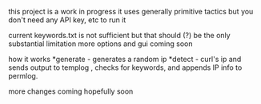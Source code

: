 this project is a work in progress
it uses generally primitive tactics but you don't need any API key, etc to run it

current keywords.txt is not sufficient but that should (?) be the only substantial limitation
more options and gui coming soon

how it works
*generate - generates a random ip 
*detect - curl's ip and sends output to templog , checks for keywords, and appends IP info to permlog. 

more changes coming hopefully soon
